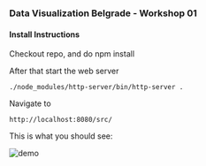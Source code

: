 ### Data Visualization Belgrade - Workshop 01



#### Install Instructions

Checkout repo, and do 
    npm install
    
    
After that start the web server

    ./node_modules/http-server/bin/http-server .
   


Navigate to

    http://localhost:8080/src/
    
    
    
 This is what you should see:   
 
![demo](http://i.imgur.com/g7tWltD.png)   
    
